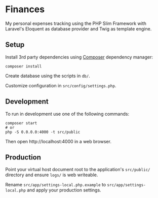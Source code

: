 # Finances

My personal expenses tracking using the PHP Slim Framework with Laravel's Eloquent as database provider and Twig as template engine.

## Setup

Install 3rd party dependencies using [Composer](https://getcomposer.org) dependency manager:

    composer install

Create database using the scripts in `db/`.

Customize configuration in `src/config/settings.php`.

## Development

To run in development use one of the following commands:

    composer start
    # or
    php -S 0.0.0.0:4000 -t src/public

Then open http://localhost:4000 in a web browser.

## Production

Point your virtual host document root to the application's `src/public/` directory and ensure `logs/` is web writeable.

Rename `src/app/settings-local.php.example` to `src/app/settings-local.php` and apply your production settings.
